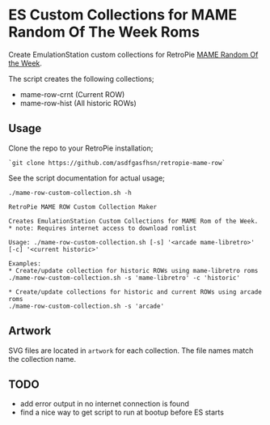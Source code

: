 # ES Custom Collections for MAME Random Of The Week Roms
Create EmulationStation custom collections for RetroPie [MAME Random Of the Week](https://retropie.org.uk/forum/category/16/mame-random-of-the-week).

The script creates the following collections;
- mame-row-crnt (Current ROW)
- mame-row-hist (All historic ROWs)

## Usage
Clone the repo to your RetroPie installation;

    `git clone https://github.com/asdfgasfhsn/retropie-mame-row`

See the script documentation for actual usage;

    ./mame-row-custom-collection.sh -h

    RetroPie MAME ROW Custom Collection Maker

    Creates EmulationStation Custom Collections for MAME Rom of the Week.
    * note: Requires internet access to download romlist

    Usage: ./mame-row-custom-collection.sh [-s] '<arcade mame-libretro>' [-c] '<current historic>'

    Examples:
    * Create/update collection for historic ROWs using mame-libretro roms
    ./mame-row-custom-collection.sh -s 'mame-libretro' -c 'historic'

    * Create/update collections for historic and current ROWs using arcade roms
    ./mame-row-custom-collection.sh -s 'arcade'

## Artwork
SVG files are located in `artwork` for each collection. The file names match
the collection name.

## TODO
- add error output in no internet connection is found
- find a nice way to get script to run at bootup before ES starts
